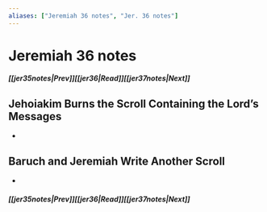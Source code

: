 ```yaml
---
aliases: ["Jeremiah 36 notes", "Jer. 36 notes"]
---
```

# Jeremiah 36 notes
##### <span class=arrow-left></span>[[jer35notes|Prev]]<span class=navigation-separator></span>[[jer36|Read]]<span class=navigation-separator></span>[[jer37notes|Next]]<span class=arrow-right></span>
## Jehoiakim Burns the Scroll Containing the Lord’s Messages
- 
## Baruch and Jeremiah Write Another Scroll
- 
##### <span class=arrow-left></span>[[jer35notes|Prev]]<span class=navigation-separator></span>[[jer36|Read]]<span class=navigation-separator></span>[[jer37notes|Next]]<span class=arrow-right></span>
